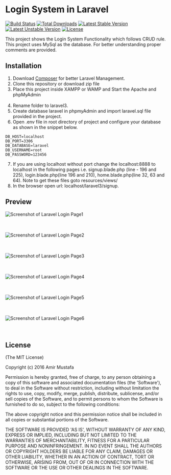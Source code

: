 # Login System in Laravel

[![Build Status](https://travis-ci.org/laravel/framework.svg)](https://travis-ci.org/laravel/framework)
[![Total Downloads](https://poser.pugx.org/laravel/framework/d/total.svg)](https://packagist.org/packages/laravel/framework)
[![Latest Stable Version](https://poser.pugx.org/laravel/framework/v/stable.svg)](https://packagist.org/packages/laravel/framework)
[![Latest Unstable Version](https://poser.pugx.org/laravel/framework/v/unstable.svg)](https://packagist.org/packages/laravel/framework)
[![License](https://poser.pugx.org/laravel/framework/license.svg)](https://packagist.org/packages/laravel/framework)

This project shows the Login System Functionality which follows CRUD rule. This project uses MySql as the database. For better understanding proper comments are provided.

## Installation

1. Download [Composer](https://getcomposer.org/) for better Laravel Management.<br>
2. Clone this repository or download zip file<br>
3. Place this project inside XAMPP or WAMP and Start the Apache and phpMyAdmin<br><br>
4. Rename folder to laravel3.<br>
5. Create database laravel in phpmyAdmin and import laravel.sql file provided in the project.<br>
6. Open .env file in root directory of project and configure your database as shown in the snippet below.<br>

```DB_CONNECTION=mysql
DB_HOST=localhost
DB_PORT=3306
DB_DATABASE=laravel
DB_USERNAME=root
DB_PASSWORD=123456
```
7. If you are using localhost without port change the localhost:8888 to localhost in the following pages i.e. signup.blade.php (line - 196 and 225), login.blade.php(line 196 and 210), home.blade.php(line 32, 63 and 64). Note to get these files goto resources/views/<br>
8. In the browser open url: localhost/laravel3/signup.<br>

## Preview


![Screenshot of Laravel Login Page1 ](https://cloud.githubusercontent.com/assets/15896579/24839314/665da890-1d75-11e7-8ed6-f5183eb75545.png?raw=true "Screenshot of Laravel Login Page1")
<br/><br/><br/>

![Screenshot of Laravel Login Page2 ](https://cloud.githubusercontent.com/assets/15896579/24839315/69744a48-1d75-11e7-8067-47d55b899179.png?raw=true "Screenshot of Laravel Login Page2")
<br/><br/><br/>

![Screenshot of Laravel Login Page3 ](https://cloud.githubusercontent.com/assets/15896579/24839316/6c165d4a-1d75-11e7-9679-6af56e028bc9.png?raw=true "Screenshot of Laravel Login Page3")
<br/><br/><br/>

![Screenshot of Laravel Login Page4 ](https://cloud.githubusercontent.com/assets/15896579/24839317/6ecfe0d8-1d75-11e7-8dea-a403163a9112.png?raw=true "Screenshot of Laravel Login Page4")
<br/><br/><br/>

![Screenshot of Laravel Login Page5 ](https://cloud.githubusercontent.com/assets/15896579/24839318/7258bc66-1d75-11e7-93e4-5d46b2507d77.png?raw=true "Screenshot of Laravel Login Page5")
<br/><br/><br/>

![Screenshot of Laravel Login Page6 ](https://cloud.githubusercontent.com/assets/15896579/24839322/76d2e492-1d75-11e7-9d30-34038cf0dfc8.png?raw=true "Screenshot of Laravel Login Page6")
<br/><br/><br/>



## License

(The MIT License)

Copyright (c) 2016 Amir Mustafa

Permission is hereby granted, free of charge, to any person obtaining
a copy of this software and associated documentation files (the
'Software'), to deal in the Software without restriction, including
without limitation the rights to use, copy, modify, merge, publish,
distribute, sublicense, and/or sell copies of the Software, and to
permit persons to whom the Software is furnished to do so, subject to
the following conditions:

The above copyright notice and this permission notice shall be
included in all copies or substantial portions of the Software.

THE SOFTWARE IS PROVIDED 'AS IS', WITHOUT WARRANTY OF ANY KIND,
EXPRESS OR IMPLIED, INCLUDING BUT NOT LIMITED TO THE WARRANTIES OF
MERCHANTABILITY, FITNESS FOR A PARTICULAR PURPOSE AND NONINFRINGEMENT.
IN NO EVENT SHALL THE AUTHORS OR COPYRIGHT HOLDERS BE LIABLE FOR ANY
CLAIM, DAMAGES OR OTHER LIABILITY, WHETHER IN AN ACTION OF CONTRACT,
TORT OR OTHERWISE, ARISING FROM, OUT OF OR IN CONNECTION WITH THE
SOFTWARE OR THE USE OR OTHER DEALINGS IN THE SOFTWARE.


